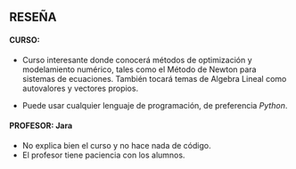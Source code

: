 ## RESEÑA 

#### CURSO:
- Curso interesante donde conocerá métodos de optimización y modelamiento numérico, tales como el Método de Newton para sistemas de ecuaciones. También tocará temas de Algebra Lineal como autovalores y vectores propios.

- Puede usar cualquier lenguaje de programación, de preferencia *Python*.

#### PROFESOR: Jara
- No explica bien el curso y no hace nada de código.
- El profesor tiene paciencia con los alumnos.

